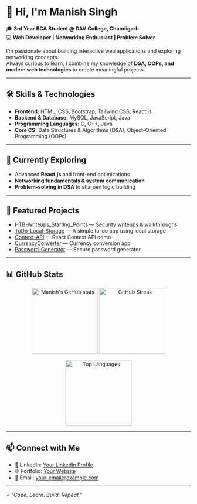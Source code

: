 # 👋 Hi, I'm Manish Singh  

🎓 **3rd Year BCA Student @ DAV College, Chandigarh**  
💻 **Web Developer | Networking Enthusiast | Problem Solver**  

I’m passionate about building interactive web applications and exploring networking concepts.  
Always curious to learn, I combine my knowledge of **DSA, OOPs, and modern web technologies** to create meaningful projects.  

---

## 🛠️ Skills & Technologies  

- **Frontend:** HTML, CSS, Bootstrap, Tailwind CSS, React.js  
- **Backend & Database:** MySQL, JavaScript, Java  
- **Programming Languages:** C, C++, Java  
- **Core CS:** Data Structures & Algorithms (DSA), Object-Oriented Programming (OOPs)

---

## 🌱 Currently Exploring  

- Advanced **React.js** and front-end optimizations  
- **Networking fundamentals & system communication**  
- **Problem-solving in DSA** to sharpen logic building  

---

## 🚀 Featured Projects

- [HTB-Writeups_Starting_Points](https://github.com/MR-MSBORA/HTB-Writeups_Starting_Points) — Security writeups & walkthroughs
- [ToDo-Local-Storage](https://github.com/MR-MSBORA/ToDo-Local-Storage) — A simple to-do app using local storage
- [Context-API](https://github.com/MR-MSBORA/Context-API) — React Context API demo
- [CurrencyConverter](https://github.com/MR-MSBORA/CurrencyConverter) — Currency conversion app
- [Password-Generator](https://github.com/MR-MSBORA/Password-Generator) — Secure password generator

---

## 📊 GitHub Stats  

<p align="center">
  <img src="https://github-readme-stats.vercel.app/api?username=MR-MSBORA&show_icons=true&theme=tokyonight" alt="Manish's GitHub stats" height="180em"/>
  <img src="https://github-readme-streak-stats.herokuapp.com/?user=MR-MSBORA&theme=tokyonight" alt="GitHub Streak" height="180em"/>
</p>  

<p align="center">
  <img src="https://github-readme-stats.vercel.app/api/top-langs/?username=MR-MSBORA&layout=compact&theme=tokyonight" alt="Top Languages" height="180em"/>
</p>  

---

## 📫 Connect with Me  

- 💼 LinkedIn: [Your LinkedIn Profile](#)  
- 🌐 Portfolio: [Your Website](#)  
- 📧 Email: [your-email@example.com](mailto:your-email@example.com)  

---

⭐ *"Code. Learn. Build. Repeat."*  
